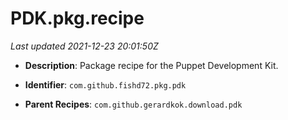 # PDK.pkg.recipe

_Last updated 2021-12-23 20:01:50Z_

- **Description**: Package recipe for the Puppet Development Kit.

- **Identifier**: `com.github.fishd72.pkg.pdk`

- **Parent Recipes**: `com.github.gerardkok.download.pdk`
